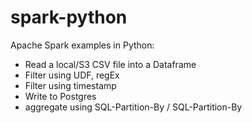 # spark-python

Apache Spark examples in Python:

  - Read a local/S3 CSV file into a Dataframe
  - Filter using UDF, regEx
  - Filter using timestamp
  - Write to Postgres
  - aggregate using SQL-Partition-By / SQL-Partition-By
